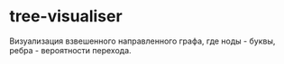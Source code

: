 # tree-visualiser
Визуализация взвешенного направленного графа, где ноды - буквы, ребра - вероятности перехода.

